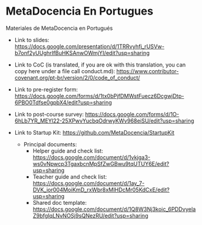 # MetaDocencia En Portugues
Materiales de MetaDocencia en Portugués

* Link to slides: https://docs.google.com/presentation/d/1TRRvyhfj_rUSVw-b7onf2yUUghrIfBuHKSAnwOWmjYI/edit?usp=sharing

* Link to CoC (is translated, if you are ok with this translation, you can copy here under a file call conduct.md): https://www.contributor-covenant.org/pt-br/version/2/0/code_of_conduct/

* Link to pre-register form: https://docs.google.com/forms/d/1tx0bPjfDMWstFuecz6DcgwjDtp-6PBO0Tdfse0gpbX4/edit?usp=sharing

* Link to post-course survey: https://docs.google.com/forms/d/1O-6hLb7YR_MEYl22-25XPwvYucbqOdrwyKWv968eiSU/edit?usp=sharing

* Link to Startup Kit: https://github.com/MetaDocencia/StartupKit
  - Principal documents: 
    * Helper guide and check list: https://docs.google.com/document/d/1vkjga3-ws0vNpwcp3TgaxbcnMpSfZwGBwu9tqUTUY6E/edit?usp=sharing
    * Teacher guide and check list: https://docs.google.com/document/d/1ay_7-DVK_ior004MoiKmD_rxWbr8xMlHDcMr05KdCxE/edit?usp=sharing
    * Shared doc template: https://docs.google.com/document/d/1Q8W3Nj3koic_6PDDvyelaZ9bfgIqLNvNOSj9sQNezRU/edit?usp=sharing
